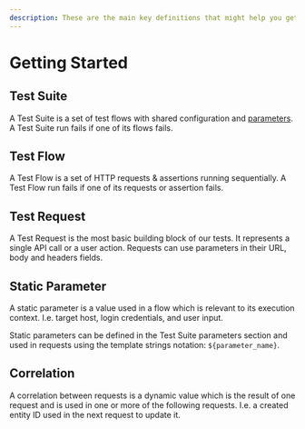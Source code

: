 ```yaml
---
description: These are the main key definitions that might help you get started.
---
```


# Getting Started

## Test Suite

A Test Suite is a set of test flows with shared configuration and [parameters](https://docs.loadmill.com/api-testing/test-suite-editor/parameters). A Test Suite run fails if one of its flows fails.

## Test Flow

A Test Flow is a set of HTTP requests & assertions running sequentially. A Test Flow run fails if one of its requests or assertion fails.

## Test Request

A Test Request is the most basic building block of our tests. It represents a single API call or a user action. Requests can use parameters in their URL, body and headers fields.

## Static Parameter

A static parameter is a value used in a flow which is relevant to its execution context. I.e. target host, login credentials, and user input. 

Static parameters can be defined in the Test Suite parameters section and used in requests using the template strings notation: `${parameter_name}`.

## **Correlation**

A correlation between requests is a dynamic value which is the result of one request and is used in one or more of the following requests. I.e. a created entity ID used in the next request to update it. 

